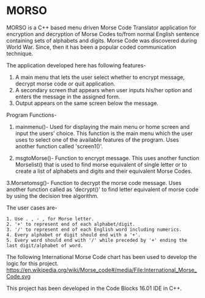 # MORSO
MORSO is a C++ based menu driven Morse Code Translator application for encryption and decryption of Morse Codes to/from normal English sentence containing sets of alphabets and digits. Morse Code was discovered during World War. Since, then it has been a popular coded communication technique.

The application developed here has following features-
  1. A main menu that lets the user select whether to encrypt message, decrypt morse code or quit application.
  2. A secondary screen that appears when user inputs his/her option and enters the message in the assigned form.
  3. Output appears on the same screen below the message.

Program Functions- 

  1. mainmenu()- Used for displaying the main menu or home screen and input the users' choice. This function is the main menu which the       user uses to select one of the available features of the program. Uses another function called 'screen1()'.
  
  2. msgtoMorse()- Function to encrypt message. This uses another function Morselist() that is used to find morse equivalent of single       letter or to create a list of alphabets and digits and their equivalent Morse Codes.
  
  3.Morsetomsg()- Function to decrypt the morse code message. Uses another function called as 'decrypt()' to find letter equivalent of       morse code by using the decision tree algorithm.
  
 The user cases are- 
 
    1. Use . , - , for Morse letter.
    2. '+' to represent end of each alphabet/digit.
    3. '/' to represent end of each English word including numerics.
    4. Every alphabet or digit should end with a '+'.
    5. Every word should end with '/' while preceded by '+' ending the last digit/alphabet of word.
    
 
 The following International Morse Code chart has been used to develop the logic for this project.
    https://en.wikipedia.org/wiki/Morse_code#/media/File:International_Morse_Code.svg
    
 This project has been developed in the Code Blocks 16.01 IDE in C++.
